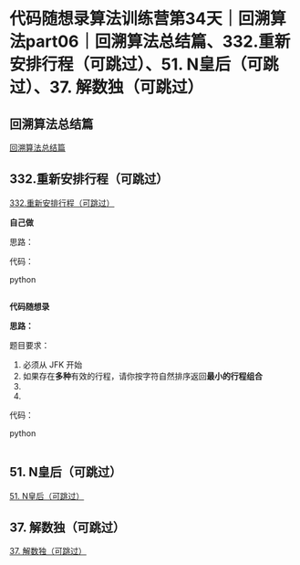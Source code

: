 ﻿# 代码随想录算法训练营第34天｜回溯算法part06｜回溯算法总结篇、332.重新安排行程（可跳过）、51. N皇后（可跳过）、37. 解数独（可跳过）

## 回溯算法总结篇

[回溯算法总结篇](https://programmercarl.com/%E5%9B%9E%E6%BA%AF%E6%80%BB%E7%BB%93.html#%E7%BB%84%E5%90%88%E9%97%AE%E9%A2%98-2)

## 332.重新安排行程（可跳过）

[332.重新安排行程（可跳过）](https://leetcode.cn/problems/reconstruct-itinerary/)

**自己做**

思路：

代码：

python

```

```

**代码随想录**

**思路：**

题目要求：

1. 必须从 JFK 开始
2. 如果存在**多种**有效的行程，请你按字符自然排序返回**最小的行程组合**
3. 
4. 

代码：

python

```

```

## 51. N皇后（可跳过）

[51. N皇后（可跳过）](https://leetcode.cn/problems/n-queens/)

## 37. 解数独（可跳过）

[37. 解数独（可跳过）](https://leetcode.cn/problems/sudoku-solver/)










